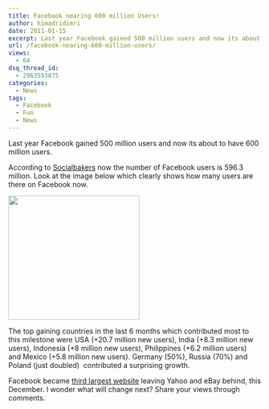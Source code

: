 ```yaml
---
title: Facebook nearing 600 million Users!
author: himadridimri
date: 2011-01-15
excerpt: Last year Facebook gained 500 million users and now its about to have 600 million users.
url: /facebook-nearing-600-million-users/
views:
  - 64
dsq_thread_id:
  - 2963593875
categories:
  - News
tags:
  - Facebook
  - Fun
  - News
---
```

Last year Facebook gained 500 million users and now its about to have 600 million users.

According to <a href="http://www.socialbakers.com/facebook-statistics/" onclick="_gaq.push(['_trackEvent', 'outbound-article', 'http://www.socialbakers.com/facebook-statistics/', 'Socialbakers']);" >Socialbakers</a> now the number of Facebook users is 596.3 million. Look at the image below which clearly shows how many users are there on Facebook now.

<a href="http://fbknol.com/facebook-nearing-600-million-users/facebook-has-600-million-users-now/" onclick="_gaq.push(['_trackEvent', 'outbound-article', 'http://fbknol.com/facebook-nearing-600-million-users/facebook-has-600-million-users-now/', '']);" rel="attachment wp-att-5198"><img class="alignnone size-full wp-image-5198" src="http://cdn.devilsworkshop.org/files/2011/01/Facebook-has-600-million-users-now.png" alt="" width="261" height="247" /></a>

The top gaining countries in the last 6 months which contributed most to this milestone were USA (+20.7 million new users), India (+8.3 million new users), Indonesia (+8 million new users), Philippines (+6.2 million users) and Mexico (+5.8 million new users). Germany (50%), Russia (70%) and Poland (just doubled)  contributed a surprising growth.

Facebook became <a href="http://fbknol.com/facebook-overtakes-yahoo-and-becomes-worlds-third-largest-website/" onclick="_gaq.push(['_trackEvent', 'outbound-article', 'http://fbknol.com/facebook-overtakes-yahoo-and-becomes-worlds-third-largest-website/', 'third largest website']);" >third largest website</a> leaving Yahoo and eBay behind, this December. I wonder what will change next? Share your views through comments.
